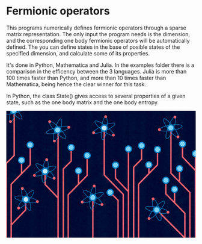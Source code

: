 # Fermionic operators

This programs numerically defines fermionic operators through a sparse matrix representation. The only input the program needs is the dimension, and the corresponding one body fermionic operators will be automatically defined. The you can define states in the base of posible states of the specified dimension, and calculate some of its properties.


It's done in Python, Mathematica and Julia. In the examples folder there is a comparison in the efficency between the 3 languages. Julia is more than 100 times faster than Python, and more than 10 times faster than Mathematica, being hence the clear winner for this task.

In Python, the class State() gives access to several properties of a given state, such as the one body matrix and the one body entropy.


![](/images/quantuminfo.png)
